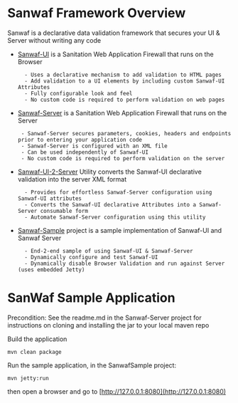 # Sanwaf Framework Overview
 Sanwaf is a declarative data validation framework that secures your UI & Server without writing any code

- [Sanwaf-UI](https://github.com/bernardo1024/Sanwaf-UI) is a Sanitation Web Application Firewall that runs on the Browser
        
        - Uses a declarative mechanism to add validation to HTML pages
        - Add validation to a UI elements by including custom Sanwaf-UI Attributes
        - Fully configurable look and feel
        - No custom code is required to perform validation on web pages

-  [Sanwaf-Server](https://github.com/bernardo1024/Sanwaf-Server) is a Sanitation Web Application Firewall that runs on the Server
        
        - Sanwaf-Server secures parameters, cookies, headers and endpoints prior to entering your application code
        - Sanwaf-Server is configured with an XML file
        - Can be used independently of Sanwaf-UI
        - No custom code is required to perform validation on the server

- [Sanwaf-UI-2-Server](https://github.com/bernardo1024/Sanwaf-UI-2-Server) Utility converts the Sanwaf-UI declarative validation into the server XML format
        
        - Provides for effortless Sanwaf-Server configuration using Sanwaf-UI attributes
        - Converts the Sanwaf-UI declarative Attributes into a Sanwaf-Server consumable form
        - Automate Sanwaf-Server configuration using this utility

- [Sanwaf-Sample](https://github.com/bernardo1024/Sanwaf-Sample) project is a sample implementation of Sanwaf-UI and Sanwaf Server

        - End-2-end sample of using Sanwaf-UI & Sanwaf-Server
        - Dynamically configure and test Sanwaf-UI 
        - Dynamically disable Browser Validation and run against Server (uses embedded Jetty)

# SanWaf Sample Application

Precondition: See the readme.md in the Sanwaf-Server project for instructions on cloning and installing the jar to your local maven repo
	
Build the application

	mvn clean package

Run the sample application, in the SanwafSample project:
 
	mvn jetty:run

then open a browser and go to [http://127.0.0.1:8080](http://127.0.0.1:8080)

